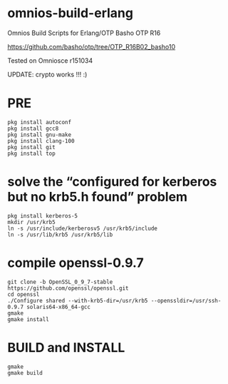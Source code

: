 # omnios-build-erlang
Omnios Build Scripts for Erlang/OTP Basho OTP R16

https://github.com/basho/otp/tree/OTP_R16B02_basho10

Tested on Omniosce r151034

UPDATE: crypto works !!! :)

# PRE
```
pkg install autoconf
pkg install gcc8
pkg install gnu-make
pkg install clang-100
pkg install git
pkg install top
```

# solve the “configured for kerberos but no krb5.h found” problem
```
pkg install kerberos-5
mkdir /usr/krb5
ln -s /usr/include/kerberosv5 /usr/krb5/include
ln -s /usr/lib/krb5 /usr/krb5/lib
```

# compile openssl-0.9.7
```
git clone -b OpenSSL_0_9_7-stable https://github.com/openssl/openssl.git
cd openssl
./Configure shared --with-krb5-dir=/usr/krb5 --openssldir=/usr/ssh-0.9.7 solaris64-x86_64-gcc
gmake
gmake install
```


# BUILD and INSTALL
```
gmake
gmake build
```
